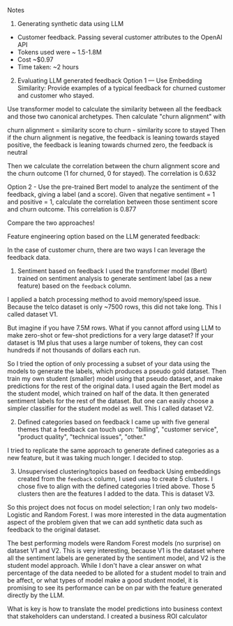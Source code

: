 Notes

1. Generating synthetic data using LLM
- Customer feedback. Passing several customer attributes to the OpenAI API
- Tokens used were ~ 1.5-1.8M
- Cost ~$0.97
- Time taken: ~2 hours

2. Evaluating LLM generated feedback
Option 1 — 
Use Embedding Similarity: Provide examples of a typical feedback for churned customer and customer who stayed.

Use transformer model to calculate the similarity between all the feedback and those two canonical archetypes. Then calculate "churn alignment" with 

churn alignment = similarity score to churn - similarity score to stayed 
Then if the churn alignment is 
negative, the feedback is leaning towards stayed
positive, the feedback is leaning towards churned
zero, the feedback is neutral

Then we calculate the correlation between the churn alignment score and the churn outcome (1 for churned, 0 for stayed).
The correlation is 0.632

Option 2 - 
Use the pre-trained Bert model to analyze the sentiment of the feedback, giving a label (and a score). Given that negative sentiment = 1 and positive = 1, calculate the correlation between those sentiment score and churn outcome. 
This correlation is 0.877 

Compare the two approaches!




Feature engineering option based on the LLM generated feedback:

In the case of customer churn, there are two ways I can leverage the feedback data.

1. Sentiment based on feedback
I used the transformer model (Bert) trained on sentiment analysis to generate sentiment label (as a new feature) based on the `feedback` column.

I applied a batch processing method to avoid memory/speed issue. Because the telco dataset is only ~7500 rows, this did not take long. This I called dataset V1.

But imagine if you have 7.5M rows. What if you cannot afford using LLM to make zero-shot or few-shot predictions for a very large dataset? If your dataset is 1M plus that uses a large number of tokens, they can cost hundreds if not thousands of dollars each run.

So I tried the option of only processing a subset of your data using the models to generate the labels, which produces a pseudo gold dataset. Then train my own student (smaller) model using that pseudo dataset, and make predictions for the rest of the original data. 
I used again the Bert model as the student model, which trained on half of the data. It then generated sentiment labels for the rest of the dataset. But one can easily choose a simpler classifier for the student model as well.
This I called dataset V2.

2. Defined categories based on feedback 
I came up with five general themes that a feedback can touch upon: "billing", "customer service", "product quality", "technical issues", "other."

I tried to replicate the same approach to generate defined categories as a new feature, but it was taking much longer. I decided to stop.

3. Unsupervised clustering/topics based on feedback
Using embeddings created from the `feedback` column, I used `umap` to create 5 clusters. I chose five to align with the defined categories I tried above. Those 5 clusters then are the features I added to the data. This is dataset V3.

So this project does not focus on model selection; I ran only two models- Logistic and Random Forest. I was more interested in the data augmentation aspect of the problem given that we can add synthetic data such as feedback to the original dataset. 

The best performing models were Random Forest models (no surprise) on dataset V1 and V2.
This is very interesting, because V1 is the dataset where all the sentiment labels are generated by the sentiment model, and V2 is the student model approach. While I don't have a clear answer on what percentage of the data needed to be alloted for a student model to train and be affect, or what types of model make a good student model, it is promising to see its performance can be on par with the feature generated directly by the LLM.

What is key is how to translate the model predictions into business context that stakeholders can understand. I created a business ROI calculator 